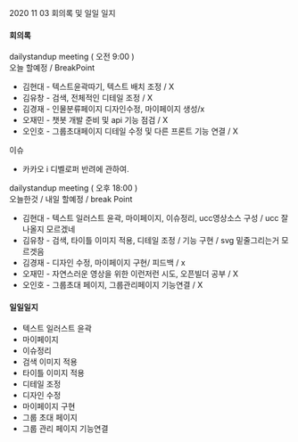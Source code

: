 2020 11 03 회의록 및 일일 일지



#### 회의록

dailystandup meeting ( 오전 9:00 )<br>
오늘 할예정 / BreakPoint

- 김현대 - 텍스트윤곽따기, 텍스트 배치 조정 / X
- 김유창 - 검색, 전체적인 디테일 조정 / X
- 김경재 - 인물분류페이지 디자인수정, 마이페이지 생성/x
- 오재민 - 챗봇 개발 준비 및 api 기능 점검 / X
- 오인호 - 그룹초대페이지 디테일 수정 및 다른 프론트 기능 연결 / X





이슈

- 카카오 i  디벨로퍼 반려에 관하여.






dailystandup meeting ( 오후 18:00 )<br>
오늘한것 / 내일 할예정 / break Point

- 김현대 - 텍스트 일러스트 윤곽, 마이페이지, 이슈정리, ucc영상소스 구성 / ucc 잘나올지 모르겠네
- 김유창 - 검색, 타이틀 이미지 적용, 디테일 조정 / 기능 구현 / svg 밑줄그리는거 모르겟음
- 김경재 - 디자인 수정, 마이페이지 구현/ 피드백 / x
- 오재민 - 자연스러운 영상을 위한 이런저런 시도, 오픈빌더 공부 / X
- 오인호 - 그룹초대 페이지, 그룹관리페이지 기능연결 / X





#### 일일일지

- 텍스트 일러스트 윤곽
- 마이페이지
- 이슈정리
- 검색 이미지 적용
- 타이틀 이미지 적용
- 디테일 조정
- 디자인 수정
- 마이페이지 구현
- 그룹 초대 페이지
- 그룹 관리 페이지 기능연결

